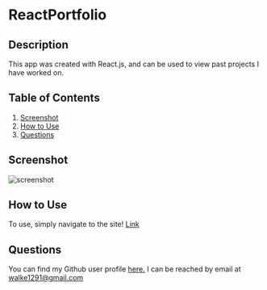 # ReactPortfolio

## Description
This app was created with React.js, and can be used to view past projects I have worked on.

## Table of Contents

1. [Screenshot](#screenshot)
2. [How to Use](#usage)
3. [Questions](#questions)

## Screenshot
<a name="screenshot"></a>
![screenshot](public/src/images/homepage_screenshot.png "Homepage Screenshot")

## How to Use
<a name="How To"></a>
To use, simply navigate to the site! [Link](https://calebkw91.github.io/EmployeeDirectory-ReactApp/)

## Questions
<a name="questions"></a>
You can find my Github user profile [here.](https://github.com/calebkw91)
I can be reached by email at walke1291@gmail.com